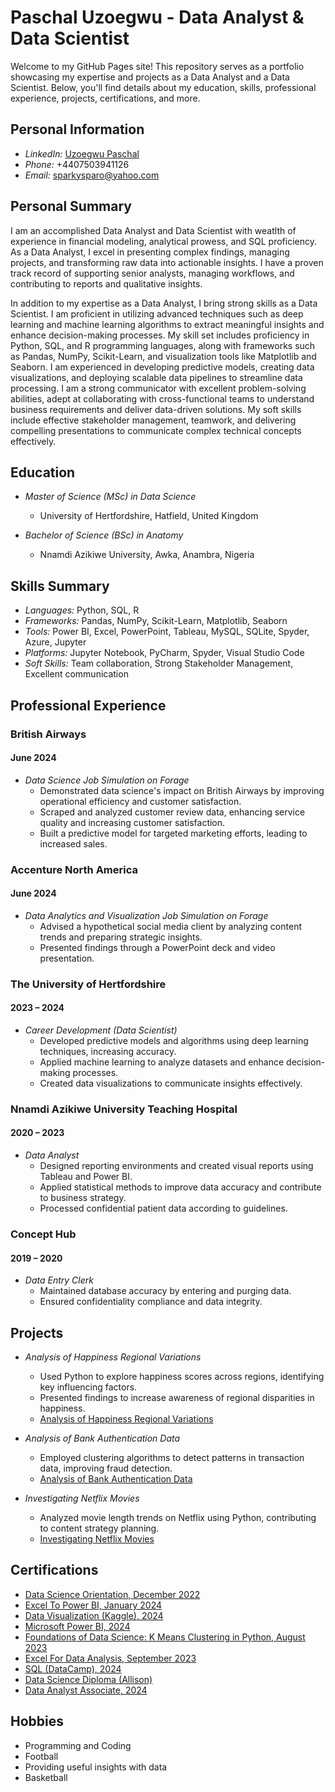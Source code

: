 # Paschal  Uzoegwu - Data Analyst & Data Scientist

Welcome to my GitHub Pages site! This repository serves as a portfolio showcasing my expertise and projects as a Data Analyst and a Data Scientist. Below, you'll find details about my education, skills, professional experience, projects, certifications, and more.

## Personal Information

- *LinkedIn:* [Uzoegwu Paschal](https://www.linkedin.com/in/uzoegwu-paschal)
- *Phone:* +4407503941126
- *Email:* sparkysparo@yahoo.com

## Personal Summary

I am an accomplished Data Analyst and Data Scientist with weatlth of experience in financial modeling, analytical prowess, and SQL proficiency. As a Data Analyst, I excel in presenting complex findings, managing projects, and transforming raw data into actionable insights. I have a proven track record of supporting senior analysts, managing workflows, and contributing to reports and qualitative insights.

In addition to my expertise as a Data Analyst, I bring strong skills as a Data Scientist. I am proficient in utilizing advanced techniques such as deep learning and machine learning algorithms to extract meaningful insights and enhance decision-making processes. My skill set includes proficiency in Python, SQL, and R programming languages, along with frameworks such as Pandas, NumPy, Scikit-Learn, and visualization tools like Matplotlib and Seaborn. I am experienced in developing predictive models, creating data visualizations, and deploying scalable data pipelines to streamline data processing.
I am a strong communicator with excellent problem-solving abilities, adept at collaborating with cross-functional teams to understand business requirements and deliver data-driven solutions. My soft skills include effective stakeholder management, teamwork, and delivering compelling presentations to communicate complex technical concepts effectively.

## Education

- *Master of Science (MSc) in Data Science*
  - University of Hertfordshire, Hatfield, United Kingdom

- *Bachelor of Science (BSc) in Anatomy*
  - Nnamdi Azikiwe University, Awka, Anambra, Nigeria

## Skills Summary
- *Languages:* Python, SQL, R
- *Frameworks:* Pandas, NumPy, Scikit-Learn, Matplotlib, Seaborn
- *Tools:* Power BI, Excel, PowerPoint, Tableau, MySQL, SQLite, Spyder, Azure, Jupyter
- *Platforms:* Jupyter Notebook, PyCharm, Spyder, Visual Studio Code
- *Soft Skills:* Team collaboration, Strong Stakeholder Management, Excellent communication

## Professional Experience

### British Airways
#### June 2024

- *Data Science Job Simulation on Forage*
  - Demonstrated data science's impact on British Airways by improving operational efficiency and customer satisfaction.
  - Scraped and analyzed customer review data, enhancing service quality and increasing customer satisfaction.
  - Built a predictive model for targeted marketing efforts, leading to increased sales.

### Accenture North America
#### June 2024

- *Data Analytics and Visualization Job Simulation on Forage*
  - Advised a hypothetical social media client by analyzing content trends and preparing strategic insights.
  - Presented findings through a PowerPoint deck and video presentation.

### The University of Hertfordshire
#### 2023 – 2024

- *Career Development (Data Scientist)*
  - Developed predictive models and algorithms using deep learning techniques, increasing accuracy.
  - Applied machine learning to analyze datasets and enhance decision-making processes.
  - Created data visualizations to communicate insights effectively.

### Nnamdi Azikiwe University Teaching Hospital
#### 2020 – 2023

- *Data Analyst*
  - Designed reporting environments and created visual reports using Tableau and Power BI.
  - Applied statistical methods to improve data accuracy and contribute to business strategy.
  - Processed confidential patient data according to guidelines.

### Concept Hub
#### 2019 – 2020

- *Data Entry Clerk*
  - Maintained database accuracy by entering and purging data.
  - Ensured confidentiality compliance and data integrity.


## Projects

- *Analysis of Happiness Regional Variations*
  - Used Python to explore happiness scores across regions, identifying key influencing factors.
  - Presented findings to increase awareness of regional disparities in happiness.
  - [Analysis of Happiness Regional Variations](https://github.com/sparkysparo/Analysis-of-Happiness-Regional-Variations.Paschal-Uzoegwu-21063051.ADS-Assignment)

- *Analysis of Bank Authentication Data*
  - Employed clustering algorithms to detect patterns in transaction data, improving fraud detection.
  - [Analysis of Bank Authentication Data](https://github.com/sparkysparo/Analysis-of-Bank-Authentication-Data.Paschal-Uzoegwu-21063051.ADS-Project-On-Clustering-And-Fitting)

- *Investigating Netflix Movies*
  - Analyzed movie length trends on Netflix using Python, contributing to content strategy planning.
  - [Investigating Netflix Movies](https://github.com/sparkysparo/Investigating-Netflix-Movies)


## Certifications

- [Data Science Orientation, December 2022](https://www.linkedin.com/in/uzoegwu-paschal/details/certifications/)
- [Excel To Power BI, January 2024](https://www.linkedin.com/in/uzoegwu-paschal/details/certifications/)
- [Data Visualization (Kaggle), 2024](https://www.linkedin.com/in/uzoegwu-paschal/details/certifications/)
- [Microsoft Power BI, 2024](https://www.linkedin.com/in/uzoegwu-paschal/details/certifications/)
- [Foundations of Data Science: K Means Clustering in Python, August 2023](https://www.linkedin.com/in/uzoegwu-paschal/details/certifications/)
- [Excel For Data Analysis, September 2023](https://www.linkedin.com/in/uzoegwu-paschal/details/certifications/)
- [SQL (DataCamp), 2024](https://www.linkedin.com/in/uzoegwu-paschal/details/certifications/)
- [Data Science Diploma (Allison)](https://www.linkedin.com/in/uzoegwu-paschal/details/certifications/)
- [Data Analyst Associate, 2024](https://www.linkedin.com/in/uzoegwu-paschal/details/certifications/)

## Hobbies

- Programming and Coding
- Football
- Providing useful insights with data
- Basketball
